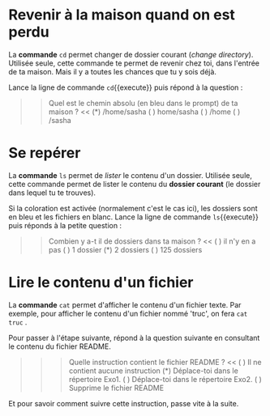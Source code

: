 
# Revenir à la maison quand on est perdu

La **commande** `cd` permet changer de dossier courant (*change directory*).
Utilisée seule, cette commande te permet de revenir chez toi, dans l'entrée de ta maison. Mais il y a toutes les chances que tu y sois déjà.

Lance la ligne de commande `cd`{{execute}} puis répond à la question :

>> Quel est le chemin absolu (en bleu dans le prompt) de ta maison ? <<
(*) /home/sasha
( ) home/sasha
( ) /home
( ) /sasha


# Se repérer

La **commande** `ls` permet de *lister* le contenu d'un dossier.
Utilisée seule, cette commande permet de lister le contenu du **dossier courant** (le dossier dans lequel tu te trouves).

Si la coloration est activée (normalement c'est le cas ici), les dossiers sont en bleu et les fichiers en blanc.
Lance la ligne de commande `ls`{{execute}} puis réponds à la petite question :

>> Combien y a-t il de dossiers dans ta maison ? <<
( ) il n'y en a pas
( ) 1 dossier
(*) 2 dossiers
( ) 125 dossiers

# Lire le contenu d'un fichier

La **commande** `cat` permet d'afficher le contenu d'un fichier texte. Par exemple, pour afficher le contenu d'un fichier nommé 'truc', on fera `cat truc` .

Pour passer à l'étape suivante, répond à la question suivante en consultant le contenu du fichier README.

>>> Quelle instruction contient le fichier README ? <<
( ) Il ne contient aucune instruction
(*) Déplace-toi dans le répertoire Exo1.
( ) Déplace-toi dans le répertoire Exo2.
( ) Supprime le fichier README

Et pour savoir comment suivre cette instruction, passe vite à la suite.


